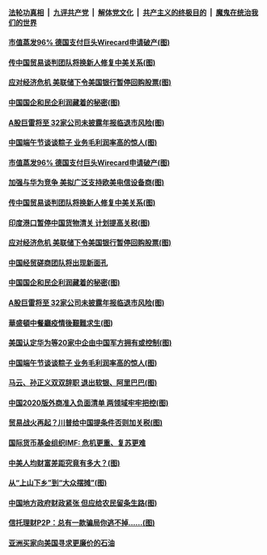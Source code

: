 

####  [法轮功真相](../../../../basic/blob/master/README.md?t=06270602) &nbsp;|&nbsp; [九评共产党](../../../../9ping.md/blob/master/README.md?t=06270602) &nbsp;|&nbsp; [解体党文化](../../../../jtdwh.md/blob/master/README.md?t=06270602)  &nbsp;|&nbsp; [共产主义的终极目的](../../../../gczydzjmd.md/blob/master/README.md?t=06270602) &nbsp;|&nbsp; [魔鬼在统治我们的世界](../../../../mgztzwmdsj.md/blob/master/README.md?t=06270602) 

#### [市值蒸发96% 德国支付巨头Wirecard申请破产(图)](../pages/p5/937805.md?t=06270602) 

#### [传中国贸易谈判团队将换新人修复中美关系(图)](../pages/p5/937793.md?t=06270602) 

#### [应对经济危机 美联储下令美国银行暂停回购股票(图)](../pages/p5/937760.md?t=06270602) 

#### [中国国企和民企利润藏着的秘密(图)](../pages/p5/937711.md?t=06270602) 

#### [A股巨雷将至 32家公司未披露年报临退市风险(图)](../pages/p5/937727.md?t=06270602) 

#### [中国端午节谈谈粽子 业务毛利润率高的惊人(图)](../pages/p5/937695.md?t=06270602) 

#### [市值蒸发96% 德国支付巨头Wirecard申请破产(图)](../pages/p5/937805.md?t=06270602) 

#### [加强与华为竞争 美拟广泛支持欧美电信设备商(图)](../pages/p5/937802.md?t=06270602) 

#### [传中国贸易谈判团队将换新人修复中美关系(图)](../pages/p5/937793.md?t=06270602) 

#### [印度港口暂停中国货物清关 计划提高关税(图)](../pages/p5/937779.md?t=06270602) 

#### [应对经济危机 美联储下令美国银行暂停回购股票(图)](../pages/p5/937760.md?t=06270602) 

#### [中国经贸磋商团队将出现新面孔](../pages/p5/937736.md?t=06270602) 

#### [中国国企和民企利润藏着的秘密(图)](../pages/p5/937711.md?t=06270602) 

#### [A股巨雷将至 32家公司未披露年报临退市风险(图)](../pages/p5/937727.md?t=06270602) 

#### [華盛頓中餐廳疫情後艱難求生(图)](../pages/p5/937726.md?t=06270602) 

#### [美国认定华为等20家中企由中国军方拥有或控制(图)](../pages/p5/937724.md?t=06270602) 

#### [中国端午节谈谈粽子 业务毛利润率高的惊人(图)](../pages/p5/937695.md?t=06270602) 

#### [马云、孙正义双双辞职 退出软银、阿里巴巴(图)](../pages/p5/937690.md?t=06270602) 

#### [中国2020版外商准入负面清单 两领域牢牢把控(图)](../pages/p5/937687.md?t=06270602) 

#### [贸易战火再起？川普给中国提条件否则加关税(图)](../pages/p5/937682.md?t=06270602) 

#### [国际货币基金组织IMF: 危机更重、复苏更难](../pages/p5/937676.md?t=06270602) 

#### [中美人均财富差距究竟有多大？(图)](../pages/p5/937633.md?t=06270602) 

#### [从“上山下乡”到“大众摆摊”(图)](../pages/p5/937620.md?t=06270602) 

#### [中国地方政府财政紧张 但应给农民留条生路(图)](../pages/p5/937593.md?t=06270602) 

#### [信托理财P2P：总有一款骗局你逃不掉……(图)](../pages/p5/937618.md?t=06270602) 

#### [亚洲买家向美国寻求更廉价的石油](../pages/p5/937608.md?t=06270602) 

